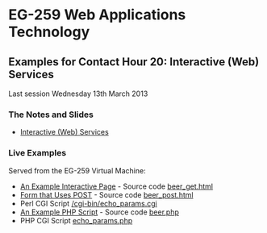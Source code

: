 # EG-259 Web Applications Technology

## Examples for Contact Hour 20: Interactive (Web) Services

Last session Wednesday 13th March 2013

### The Notes and Slides

* [Interactive (Web) Services](http://www.cpjobling.me/dokuwiki/eg-259:lecture15)

### Live Examples

Served from the EG-259 Virtual Machine:

* [An Example Interactive Page](/beer_get.html) - Source code [beer_get.html](https://github.com/cpjobling/eg-259-vm/blob/master/web/beer_get.html)
* [Form that Uses POST](/beer_post.html) - Source code [beer_post.html](https://github.com/cpjobling/eg-259-vm/blob/master/web/beer_post.html)
* Perl CGI Script [/cgi-bin/echo_params.cgi](https://github.com/cpjobling/eg-259-vm/blob/master/cgi-bin/echo_params.cgi)
* [An Example PHP Script](/beer.php) - Source code [beer.php](https://github.com/cpjobling/eg-259-vm/blob/master/web/beer.php)
* PHP CGI Script [echo_params.php](https://github.com/cpjobling/eg-259-vm/blob/master/web/echo_params.php)